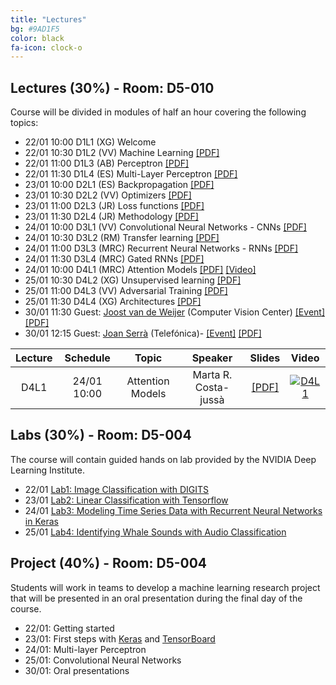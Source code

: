 ```yaml
---
title: "Lectures"
bg: #9AD1F5
color: black
fa-icon: clock-o
---
```


## Lectures (30%) - Room: D5-010

Course will be divided in modules of half an hour covering the following topics:

* 22/01 10:00 D1L1 (XG) Welcome  
* 22/01 10:30 D1L2 (VV) Machine Learning [[PDF]][d1l2-slides]
* 22/01 11:00 D1L3 (AB) Perceptron [[PDF]][d1l3-slides]
* 22/01 11:30 D1L4 (ES) Multi-Layer Perceptron [[PDF]][d1l4-slides]
* 23/01 10:00 D2L1 (ES) Backpropagation [[PDF]][d2l1-slides]
* 23/01 10:30 D2L2 (VV) Optimizers [[PDF]][d2l2-slides]
* 23/01 11:00 D2L3 (JR) Loss functions [[PDF]][d2l3-slides]
* 23/01 11:30 D2L4 (JR) Methodology [[PDF]][d2l4-slides]
* 24/01 10:00 D3L1 (VV) Convolutional Neural Networks - CNNs [[PDF]][d3l1-slides]
* 24/01 10:30 D3L2 (RM) Transfer learning [[PDF]][d3l2-slides]
* 24/01 11:00 D3L3 (MRC) Recurrent Neural Networks - RNNs [[PDF]][d3l3-slides]
* 24/01 11:30 D3L4 (MRC) Gated RNNs [[PDF]][d3l4-slides]
* 24/01 10:00 D4L1 (MRC) Attention Models [[PDF]][d4l1-slides] [[Video]][d4l1-video]
* 25/01 10:30 D4L2 (XG) Unsupervised learning [[PDF]][d4l2-slides]
* 25/01 11:00 D4L3 (VV) Adversarial Training [[PDF]][d4l3-slides]
* 25/01 11:30 D4L4 (XG) Architectures [[PDF]][d4l4-slides]
* 30/01 11:30 Guest: [Joost van de Weijer][JoostVanDeWeijer] (Computer Vision Center) [[Event]][RSVP] [[PDF]][d5l1-slides]
* 30/01 12:15 Guest: [Joan Serrà][JoanSerra] (Telefónica)- [[Event]][RSVP] [[PDF]][d5l2-slides]

| Lecture | Schedule  | Topic             | Speaker             | Slides              | Video                             |
|:-------:|:---------:|:----------------:|:--------------------:|:--------------------:|:---------------------------------:|
| D4L1    |24/01 10:00| Attention Models | Marta R. Costa-jussà | [[PDF]][d4l1-slides] | [![D4L1][d4l1-thumb]][d4l1-video] |


[d1l2-slides]: https://github.com/telecombcn-dl/2018-idl/raw/master/slides/D1L2-MachineLearning.pdf
[d1l3-slides]: https://github.com/telecombcn-dl/2018-idl/raw/master/slides/D1L3_Perceptron.pdf
[d1l4-slides]: https://github.com/telecombcn-dl/2018-idl/raw/master/slides/D1L4_Multilayer_Perceptron.pdf
[d2l1-slides]: https://github.com/telecombcn-dl/2018-idl/raw/master/slides/D2L1_Backpropagation.pdf
[d2l2-slides]: https://github.com/telecombcn-dl/2018-idl/raw/master/slides/D2L2_Optimization.pdf
[d2l3-slides]: https://github.com/telecombcn-dl/2018-idl/raw/master/slides/D2L3_LossFunctions.pdf
[d2l4-slides]: https://github.com/telecombcn-dl/2018-idl/raw/master/slides/D2L4_Methodology.pdf
[d3l1-slides]: https://github.com/telecombcn-dl/2018-idl/raw/master/slides/D3L1_CNN.pdf
[d3l2-slides]: https://github.com/telecombcn-dl/2018-idl/raw/master/slides/D3L2_TransferLearning.pdf
[d3l3-slides]: https://github.com/telecombcn-dl/2018-idl/raw/master/slides/D3L3_RecurrentNeuralNetworks.pdf
[d3l4-slides]: https://github.com/telecombcn-dl/2018-idl/raw/master/slides/D3L4_GatedUnits.pdf
[d4l1-slides]: https://github.com/telecombcn-dl/2018-idl/raw/master/slides/D4L1_Attention.pdf
[d4l1-thumb]: https://i9.ytimg.com/vi/9oMVVx98Hk4/default.jpg?v=5a9ac30e&sqp=CPyF69QF&rs=AOn4CLBfHqKkHO9qiFrnoGl4Q2ig-lKBOw
[d4l1-video]: https://youtu.be/9oMVVx98Hk4
[d4l2-slides]: https://github.com/telecombcn-dl/2018-idl/raw/master/slides/D4L2_TransferLearning.pdf
[d4l3-slides]: https://github.com/telecombcn-dl/2018-idl/raw/master/slides/D4L3_GAN.pdf
[d4l4-slides]: https://github.com/telecombcn-dl/2018-idl/raw/master/slides/D4L4_TheNeuralNetworkZoo.pdf
[d5l1-slides]: https://github.com/telecombcn-dl/2018-idl/raw/master/slides/D5L1_CompressionRankings.pdf
[d5l2-slides]: https://github.com/telecombcn-dl/2018-idl/raw/master/slides/D5L2_UnintuitiveDNN.pdf

[JoostVanDeWeijer]: http://www.cvc.uab.es/LAMP/joost/
[JoanSerra]: http://joanserra.weebly.com/
[RSVP]: https://www.eventbrite.com/e/upc-telecombcn-deep-learning-winter-school-guest-lectures-tickets-42478656806

## Labs (30%) - Room: D5-004
The course will contain guided hands on lab provided by the NVIDIA Deep Learning Institute.

* 22/01 [Lab1: Image Classification with DIGITS][Lab1] 
* 23/01 [Lab2: Linear Classification with Tensorflow][Lab2]
* 24/01 [Lab3: Modeling Time Series Data with Recurrent Neural Networks in Keras][Lab3]
* 25/01 [Lab4: Identifying Whale Sounds with Audio Classification][Lab4]

[Lab1]: https://nvidia.qwiklab.com/focuses/5866
[Lab2]: https://nvidia.qwiklab.com/focuses/3045
[Lab3]: https://nvidia.qwiklab.com/focuses/3043
[Lab4]: https://nvidia.qwiklab.com/focuses/5451


## Project (40%) - Room: D5-004

Students will work in teams to develop a machine learning research project that will be presented in an oral presentation during the final day of the course. 

* 22/01: Getting started 
* 23/01: First steps with [Keras](https://keras.io/) and [TensorBoard](https://www.tensorflow.org/get_started/summaries_and_tensorboard)
* 24/01: Multi-layer Perceptron
* 25/01: Convolutional Neural Networks
* 30/01: Oral presentations
